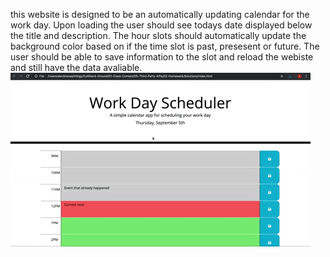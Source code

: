 this website is designed to be an automatically updating calendar for the work day. Upon loading the user should see todays date displayed below the title and description. The hour slots should automatically update the background color based on if the time slot is past, presesent or future. The user should be able to save information to the slot and reload the webiste and still have the data avaliable. 
![A user clicks through an interactive coding quiz, then enters initials to save the high score before resetting and starting over.](./Assets/05-third-party-apis-homework-demo.gif)
